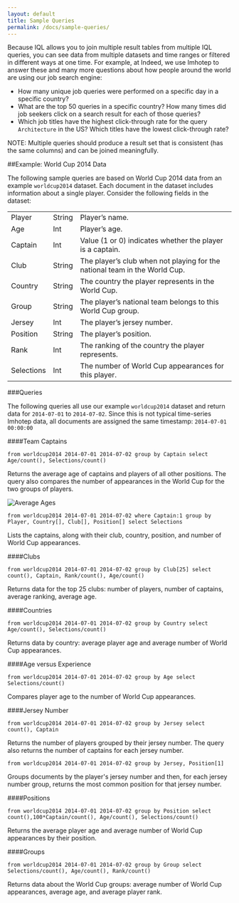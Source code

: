 ```yaml
---
layout: default
title: Sample Queries
permalink: /docs/sample-queries/
---
```


Because IQL allows you to join multiple result tables from multiple IQL queries, you can see data from multiple datasets and time ranges or filtered in different ways at one time. For example, at Indeed, we use Imhotep to answer these and many more questions about how people around the world are using our job search engine:

- How many unique job queries were performed on a specific day in a specific country?
- What are the top 50 queries in a specific country? How many times did job seekers click on a search result for each of those queries?
- Which job titles have the highest click-through rate for the query `Architecture` in the US? Which titles have the lowest click-through rate?

NOTE: Multiple queries should produce a result set that is consistent (has the same columns) and can be joined meaningfully.

##Example: World Cup 2014 Data

The following sample queries are based on World Cup 2014 data from an example `worldcup2014` dataset. Each document in the dataset includes information about a single player. Consider the following fields in the dataset:

| | | |
| ----- | ------ | ------- |
| Player | String | Player’s name.
| Age | Int | Player’s age.
| Captain | Int | Value (1 or 0) indicates whether the player is a captain.
| Club | String | The player’s club when not playing for the national team in the World Cup.
| Country | String | The country the player represents in the World Cup.
| Group | String | The player’s national team belongs to this World Cup group.
| Jersey | Int | The player’s jersey number.
| Position | String | The player’s position.
| Rank | Int | The ranking of the country the player represents.
| Selections | Int | The number of World Cup appearances for this player.

###Queries

The following queries all use our example `worldcup2014` dataset and return data for `2014-07-01` to `2014-07-02`. Since this is not typical time-series Imhotep data, all documents are assigned the same timestamp: `2014-07-01 00:00:00`

####Team Captains

`from worldcup2014 2014-07-01 2014-07-02 group by Captain select Age/count(), Selections/count()`

Returns the average age of captains and players of all other positions. The query also compares the number of appearances in the World Cup for the two groups of players.

![Average Ages](http://indeedeng.github.io/imhotep/images/team_captains_1.jpeg?raw=true)

`from worldcup2014 2014-07-01 2014-07-02 where Captain:1 group by Player, Country[], Club[], Position[] select Selections`

Lists the captains, along with their club, country, position, and number of World Cup appearances.

####Clubs

`from worldcup2014 2014-07-01 2014-07-02 group by Club[25] select count(), Captain, Rank/count(), Age/count()`

Returns data for the top 25 clubs: number of players, number of captains, average ranking, average age.

####Countries

`from worldcup2014 2014-07-01 2014-07-02 group by Country select Age/count(), Selections/count()`

Returns data by country: average player age and average number of World Cup appearances.

####Age versus Experience

`from worldcup2014 2014-07-01 2014-07-02 group by Age select Selections/count()`

Compares player age to the number of World Cup appearances.

####Jersey Number

`from worldcup2014 2014-07-01 2014-07-02 group by Jersey select count(), Captain`

Returns the number of players grouped by their jersey number. The query also returns the number of captains for each jersey number.

`from worldcup2014 2014-07-01 2014-07-02 group by Jersey, Position[1]`

Groups documents by the player's jersey number and then, for each jersey number group, returns the most common position for that jersey number.

####Positions

`from worldcup2014 2014-07-01 2014-07-02 group by Position select count(),100*Captain/count(), Age/count(), Selections/count()`

Returns the average player age and average number of World Cup appearances by their position.

####Groups

`from worldcup2014 2014-07-01 2014-07-02 group by Group select Selections/count(), Age/count(), Rank/count()`

Returns data about the World Cup groups: average number of World Cup appearances, average age, and average player rank.